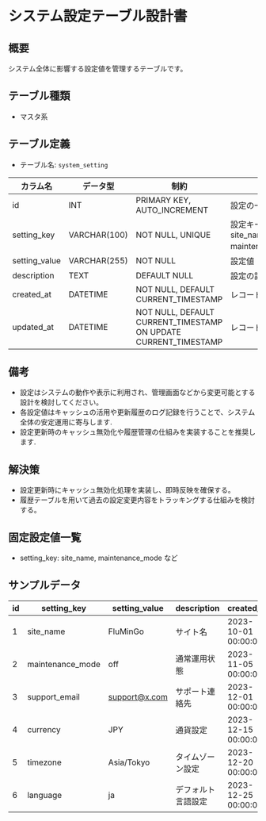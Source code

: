 # システム設定テーブル設計書

## 概要
システム全体に影響する設定値を管理するテーブルです。

## テーブル種類
- マスタ系

## テーブル定義
- テーブル名: `system_setting`

| カラム名      | データ型      | 制約                                      | 説明                                  |
|---------------|---------------|-------------------------------------------|---------------------------------------|
| id            | INT           | PRIMARY KEY, AUTO_INCREMENT               | 設定の一意な識別子                     |
| setting_key   | VARCHAR(100)  | NOT NULL, UNIQUE                          | 設定キー（例: site_name, maintenance_mode）|
| setting_value | VARCHAR(255)  | NOT NULL                                  | 設定値                                |
| description   | TEXT          | DEFAULT NULL                              | 設定の詳細説明                        |
| created_at    | DATETIME      | NOT NULL, DEFAULT CURRENT_TIMESTAMP       | レコード作成日時                      |
| updated_at    | DATETIME      | NOT NULL, DEFAULT CURRENT_TIMESTAMP ON UPDATE CURRENT_TIMESTAMP | レコード更新日時    |

## 備考
- 設定はシステムの動作や表示に利用され、管理画面などから変更可能とする設計を検討してください。
- 各設定値はキャッシュの活用や更新履歴のログ記録を行うことで、システム全体の安定運用に寄与します.
- 設定更新時のキャッシュ無効化や履歴管理の仕組みを実装することを推奨します.

## 解決策
- 設定更新時にキャッシュ無効化処理を実装し、即時反映を確保する。
- 履歴テーブルを用いて過去の設定変更内容をトラッキングする仕組みを検討する。

## 固定設定値一覧
- setting_key: site_name, maintenance_mode など

## サンプルデータ

| id | setting_key      | setting_value | description              | created_at           | updated_at           |
|----|------------------|---------------|--------------------------|----------------------|----------------------|
| 1  | site_name        | FluMinGo      | サイト名                 | 2023-10-01 00:00:00  | 2023-10-01 00:00:00  |
| 2  | maintenance_mode | off           | 通常運用状態             | 2023-11-05 00:00:00  | 2023-11-05 00:00:00  |
| 3  | support_email    | support@x.com | サポート連絡先          | 2023-12-01 00:00:00  | 2023-12-01 00:00:00  |
| 4  | currency         | JPY           | 通貨設定                | 2023-12-15 00:00:00  | 2023-12-15 00:00:00  |
| 5  | timezone         | Asia/Tokyo    | タイムゾーン設定         | 2023-12-20 00:00:00  | 2023-12-20 00:00:00  |
| 6  | language         | ja            | デフォルト言語設定       | 2023-12-25 00:00:00  | 2023-12-25 00:00:00  |

